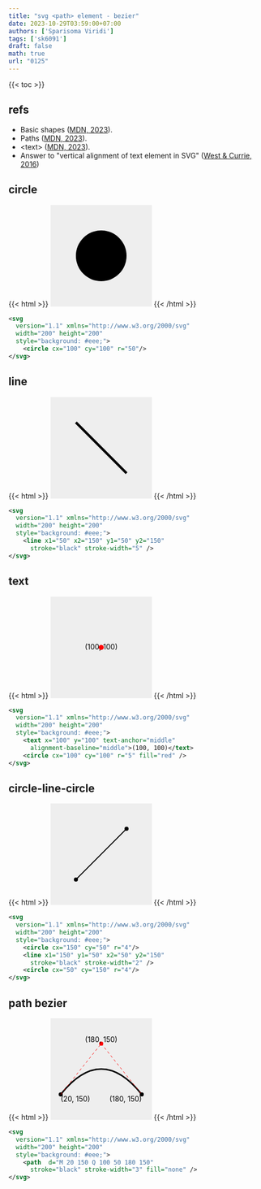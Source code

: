```yaml
---
title: "svg <path> element - bezier"
date: 2023-10-29T03:59:00+07:00
authors: ['Sparisoma Viridi']
tags: ['sk6091']
draft: false
math: true
url: "0125"
---
```

{{< toc >}}


## refs
+ Basic shapes ([MDN, 2023](https://developer.mozilla.org/en-US/docs/Web/SVG/Tutorial/Basic_Shapes)).
+ Paths ([MDN, 2023](https://developer.mozilla.org/en-US/docs/Web/SVG/Tutorial/Paths)).
+ &lt;text&gt; ([MDN, 2023](https://developer.mozilla.org/en-US/docs/Web/SVG/Element/text)).
+ Answer to "vertical alignment of text element in SVG" ([West & Currie, 2016](https://stackoverflow.com/a/12250444/9475509))


## circle
{{< html >}}
<svg
  version="1.1" xmlns="http://www.w3.org/2000/svg"
  width="200" height="200"
  style="background: #eee;">
    <circle cx="100" cy="100" r="50"/>
</svg>
{{< /html >}}
```svg
<svg
  version="1.1" xmlns="http://www.w3.org/2000/svg"
  width="200" height="200"
  style="background: #eee;">
    <circle cx="100" cy="100" r="50"/>
</svg>
```


## line
{{< html >}}
<svg
  version="1.1" xmlns="http://www.w3.org/2000/svg"
  width="200" height="200"
  style="background: #eee;">
    <line x1="50" x2="150" y1="50" y2="150"
      stroke="black" stroke-width="5" />
</svg>
{{< /html >}}
```svg
<svg
  version="1.1" xmlns="http://www.w3.org/2000/svg"
  width="200" height="200"
  style="background: #eee;">
    <line x1="50" x2="150" y1="50" y2="150"
      stroke="black" stroke-width="5" />
</svg>
```

## text
{{< html >}}
<svg
  version="1.1" xmlns="http://www.w3.org/2000/svg"
  width="200" height="200"
  style="background: #eee;">
    <text x="100" y="100" text-anchor="middle" 
      alignment-baseline="middle">(100, 100)</text>
    <circle cx="100" cy="100" r="5" fill="red" />
</svg>
{{< /html >}}
```svg
<svg
  version="1.1" xmlns="http://www.w3.org/2000/svg"
  width="200" height="200"
  style="background: #eee;">
    <text x="100" y="100" text-anchor="middle" 
      alignment-baseline="middle">(100, 100)</text>
    <circle cx="100" cy="100" r="5" fill="red" />
</svg>
```

## circle-line-circle
{{< html >}}
<svg
  version="1.1" xmlns="http://www.w3.org/2000/svg"
  width="200" height="200"
  style="background: #eee;">
    <circle cx="150" cy="50" r="4"/>
    <line x1="150" y1="50" x2="50" y2="150"  
      stroke="black" stroke-width="2" />
    <circle cx="50" cy="150" r="4"/>
</svg>
{{< /html >}}
```svg
<svg
  version="1.1" xmlns="http://www.w3.org/2000/svg"
  width="200" height="200"
  style="background: #eee;">
    <circle cx="150" cy="50" r="4"/>
    <line x1="150" y1="50" x2="50" y2="150"  
      stroke="black" stroke-width="2" />
    <circle cx="50" cy="150" r="4"/>
</svg>
```


## path bezier
{{< html >}}
<svg
  version="1.1" xmlns="http://www.w3.org/2000/svg"
  width="200" height="200"
  style="background: #eee;">
    <path  d="M 20 150 Q 100 50 180 150"
      stroke="black" stroke-width="3" fill="none" />
    <circle cx="20" cy="150" r="4" />
    <circle cx="100" cy="50" r="4" fill="red" />
    <circle cx="180" cy="150" r="4" />
    <line x1="20" y1="150" x2="100" y2="50"  
      stroke="red" stroke-width="1" stroke-dasharray="5 5" />
    <line x1="100" y1="50" x2="180" y2="150"  
      stroke="red" stroke-width="1" stroke-dasharray="5 5" />
    <text x="20" y="150" text-anchor="start" alignment-baseline="before-edge">(20, 150)</text>
    <text x="180" y="150" text-anchor="end" alignment-baseline="before-edge">(180, 150)</text>
    <text x="100" y="50" text-anchor="middle" alignment-baseline="after-edge">(180, 150)</text>
</svg>
{{< /html >}}
```svg
<svg
  version="1.1" xmlns="http://www.w3.org/2000/svg"
  width="200" height="200"
  style="background: #eee;">
    <path  d="M 20 150 Q 100 50 180 150"
      stroke="black" stroke-width="3" fill="none" />
</svg>
```

